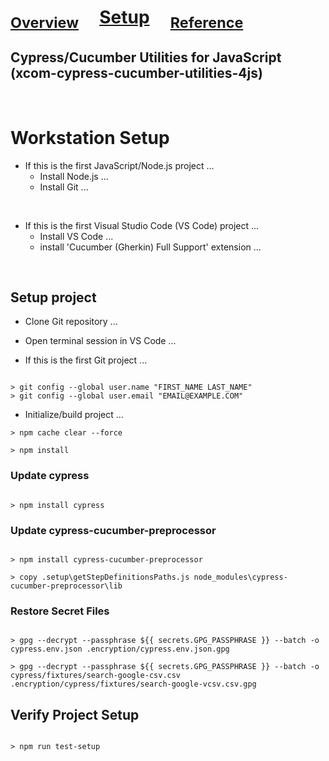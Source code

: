 

# <sub>[Overview](README.md)</sub>&nbsp;&nbsp;&nbsp;&nbsp;&nbsp;[Setup](README_Setup.md)&nbsp;&nbsp;&nbsp;&nbsp;&nbsp;<sub>[Reference](README_Reference.md)</sub>

## Cypress/Cucumber Utilities for JavaScript (xcom-cypress-cucumber-utilities-4js)

<br/>


# Workstation Setup

* If this is the first JavaScript/Node.js project ...
    * Install Node.js ...
    * Install Git ...

<br>

* If this is the first Visual Studio Code (VS Code) project ...
    * Install VS Code ...
    * install 'Cucumber (Gherkin) Full Support' extension ...

<br>

## Setup project

* Clone Git repository ...

* Open terminal session in VS Code ...

* If this is the first Git project ...

```

> git config --global user.name "FIRST_NAME LAST_NAME"
> git config --global user.email "EMAIL@EXAMPLE.COM"

```

* Initialize/build project ...

```
> npm cache clear --force

> npm install

```


### Update cypress 

```

> npm install cypress

```


### Update cypress-cucumber-preprocessor 

```

> npm install cypress-cucumber-preprocessor

> copy .setup\getStepDefinitionsPaths.js node_modules\cypress-cucumber-preprocessor\lib

```


### Restore Secret Files 

```

> gpg --decrypt --passphrase ${{ secrets.GPG_PASSPHRASE }} --batch -o cypress.env.json .encryption/cypress.env.json.gpg

> gpg --decrypt --passphrase ${{ secrets.GPG_PASSPHRASE }} --batch -o cypress/fixtures/search-google-csv.csv .encryption/cypress/fixtures/search-google-vcsv.csv.gpg

```


## Verify Project Setup

```

> npm run test-setup

```
